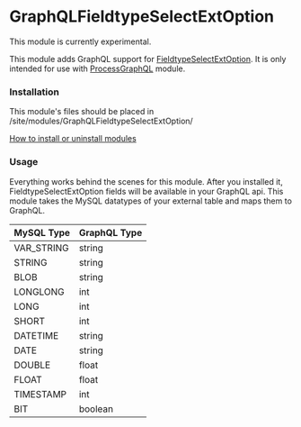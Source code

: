 GraphQLFieldtypeSelectExtOption
=========================

This module is currently experimental.

This module adds GraphQL support for [FieldtypeSelectExtOption](https://github.com/kixe/FieldtypeSelectExtOption). It is only intended for 
use with [ProcessGraphQL](https://github.com/dadish/ProcessGraphQL) module.

### Installation
This module's files should be placed in /site/modules/GraphQLFieldtypeSelectExtOption/

[How to install or uninstall modules](http://modules.processwire.com/install-uninstall/)

### Usage
Everything works behind the scenes for this module. After you installed it, FieldtypeSelectExtOption 
fields will be available in your GraphQL api. This module takes the MySQL datatypes of your external table and maps them to GraphQL.

| MySQL Type | GraphQL Type | 
| --- | --- | 
| VAR_STRING | string | 
| STRING | string | 
| BLOB | string | 
| LONGLONG | int | 
| LONG | int | 
| SHORT | int | 
| DATETIME | string | 
| DATE | string | 
| DOUBLE | float | 
| FLOAT | float | 
| TIMESTAMP | int | 
| BIT | boolean | 
